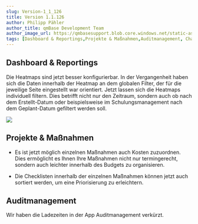 ```yaml
---
slug: Version-1_1_126
title: Version 1.1.126
author: Philipp Pähler
author_title: qmBase Development Team
author_image_url: https://qmbasesupport.blob.core.windows.net/static-assets/img/persons/paehler_round.png
tags: [Dashboard & Reportings,Projekte & Maßnahmen,Auditmanagement, Changelog]
---
```

## Dashboard & Reportings

Die Heatmaps sind jetzt besser konfigurierbar. In der Vergangenheit haben sich die Daten innerhalb der Heatmap an dem globalen Filter, der für die jeweilige Seite eingestellt war orientiert. Jetzt lassen sich die Heatmaps individuell filtern. Dies betrifft nicht nur den Zeitraum, sondern auch ob nach dem Erstellt-Datum oder beispielsweise im Schulungsmanagement nach dem Geplant-Datum gefiltert werden soll.

![](https://caqadmin.blob.core.windows.net/releasenotes/113-images/mceclip0.png)

## Projekte & Maßnahmen

*   Es ist jetzt möglich einzelnen Maßnahmen auch Kosten zuzuordnen. Dies ermöglicht es Ihnen Ihre Maßnahmen nicht nur termingerecht, sondern auch leichter innerhalb des Budgets zu organisieren.

*   Die Checklisten innerhalb der einzelnen Maßnahmen können jetzt auch sortiert werden, um eine Priorisierung zu erleichtern.

## Auditmanagement

Wir haben die Ladezeiten in der App Auditmanagement verkürzt.